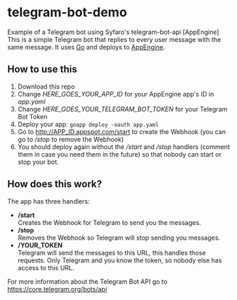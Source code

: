 # telegram-bot-demo
Example of a Telegram bot using Syfaro's telegram-bot-api [AppEngine]
This is a simple Telegram bot that replies to every user message with the same message. It uses [Go](https://golang.org/) and deploys to [AppEngine](https://appengine.google.com/).

## How to use this
1. Download this repo
2. Change *HERE_GOES_YOUR_APP_ID* for your AppEngine app's ID in *app.yaml*
3. Change *HERE_GOES_YOUR_TELEGRAM_BOT_TOKEN* for your Telegram Bot Token
4. Deploy your app: ```goapp deploy -oauth app.yaml```
5. Go to http://APP_ID.appspot.com/start to create the Webhook (you can go to */stop* to remove the Webhook)
6. You should deploy again without the */start* and */stop* handlers (comment them in case you need them in the future) so that nobody can start or stop your bot.

## How does this work?
The app has three handlers:
* **/start**  
Creates the Webhook for Telegram to send you the messages.
* **/stop**  
Removes the Webhook so Telegram will stop sending you messages.
* **/YOUR_TOKEN**  
Telegram will send the messages to this URL, this handles those requests. Only Telegram and you know the token, so nobody else has access to this URL.

For more information about the Telegram Bot API go to https://core.telegram.org/bots/api
